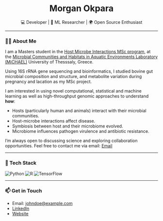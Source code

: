 <h1 align="center"> Morgan Okpara </h1>

<p align="center">
  💻 Developer | 🧠 ML Researcher | 🌍 Open Source Enthusiast
</p>
<p align="center"[Website](morganokpara.github.io)
</p>

---

### 👨‍💻 About Me
I am a Masters student in the [Host Microbe Interactions MSc program](https://hosmic.uth.gr), at the [Microbial Communities and Habitats in Aquatic  Environments Laboratory (MiCHAEL)](https://sites.google.com/site/kkormas) University of Thesssaly, Greece. 

Using 16S rRNA gene sequencing and bioinformatics, I studied bovine gut microbial composition and structure, and metabolite variation during pregnancy and lacation as my MSc project. 

I am interested in using novel computational, statistical and machine learning as well as high-throughput genomic approaches to understand **how**:
- Hosts (particularly human and animals) interact with their microbial communities.
- Host-microbe interactions affect disease.
- Symbiosis between host and their microbiome evolved.
- Microbiome influences pathogen virulence and antibiotic resistance.
  
I’m always open to discussing science and exploring collaboration opportunities. Feel free to contact me via email: [Email](morganokpara@gmail.com)

---

### 🚀 Tech Stack

![Python](https://img.shields.io/badge/Python-3776AB?style=for-the-badge&logo=python&logoColor=white)
![R](https://img.shields.io/badge/R-276DC3?style=for-the-badge&logo=r&logoColor=white)
![TensorFlow](https://img.shields.io/badge/TensorFlow-FF6F00?style=for-the-badge&logo=tensorflow&logoColor=white)

---

### 📫 Get in Touch

- Email: johndoe@example.com  
- [LinkedIn](https://linkedin.com/in/yourprofile)  
- [Website](https://yourwebsite.com)

